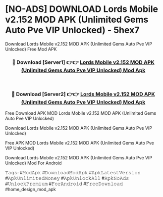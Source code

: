 # [NO-ADS] DOWNLOAD Lords Mobile v2.152 MOD APK (Unlimited Gems Auto Pve VIP Unlocked) - 5hex7
Download Lords Mobile v2.152 MOD APK (Unlimited Gems Auto Pve VIP Unlocked) Free Mod APK

<div align="center">
<h3>🔴 Download [Server1] 👉👉 <a href="https://apk-comot.site?title=Lords_Mobile_v2.152_MOD_APK_(Unlimited_Gems_Auto_Pve_VIP_Unlocked)">Lords Mobile v2.152 MOD APK (Unlimited Gems Auto Pve VIP Unlocked) Mod Apk</a></h3><br>

<h3>🔴 Download [Server2] 👉👉 <a href="https://apk-comot.site?title=Lords_Mobile_v2.152_MOD_APK_(Unlimited_Gems_Auto_Pve_VIP_Unlocked)">Lords Mobile v2.152 MOD APK (Unlimited Gems Auto Pve VIP Unlocked) Mod Apk</a></h3>
</div>


Free Download APK MOD Lords Mobile v2.152 MOD APK (Unlimited Gems Auto Pve VIP Unlocked)

Download Lords Mobile v2.152 MOD APK (Unlimited Gems Auto Pve VIP Unlocked) 

Free APK MOD Lords Mobile v2.152 MOD APK (Unlimited Gems Auto Pve VIP Unlocked) 

Download Lords Mobile v2.152 MOD APK (Unlimited Gems Auto Pve VIP Unlocked) Mod For Android

𝚃𝚊𝚐𝚜: #𝙼𝚘𝚍𝙰𝚙𝚔 #𝙳𝚘𝚠𝚗𝚕𝚘𝚊𝚍𝙼𝚘𝚍𝙰𝚙𝚔 #𝙰𝚙𝚔𝙻𝚊𝚝𝚎𝚜𝚝𝚅𝚎𝚛𝚜𝚒𝚘𝚗 #𝙰𝚙𝚔𝚄𝚗𝚕𝚒𝚖𝚒𝚝𝚎𝚍𝙼𝚘𝚗𝚎𝚢 #𝙰𝚙𝚔𝚄𝚗𝚕𝚘𝚌𝚔𝙰𝚕𝚕 #𝙰𝚙𝚔𝙽𝚘𝙰𝚍𝚜 #𝚄𝚗𝚕𝚘𝚌𝚔𝙿𝚛𝚎𝚖𝚒𝚞𝚖 #𝙵𝚘𝚛𝙰𝚗𝚍𝚛𝚘𝚒𝚍 #𝙵𝚛𝚎𝚎𝙳𝚘𝚠𝚗𝚕𝚘𝚊𝚍 #home_design_mod_apk